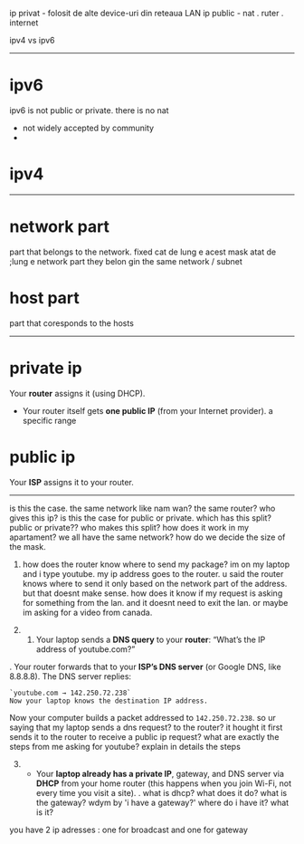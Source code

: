 ip privat - folosit de alte device-uri din reteaua LAN
ip public - nat . ruter . internet

ipv4 vs ipv6

---
# ipv6
ipv6 is not public or private. there is no nat

- not widely accepted by community
- 

# ipv4


---
# network part

part that belongs to the network. fixed
cat de lung e acest mask atat de ;lung e network part
they belon gin the same network / subnet 
#  host part

part that coresponds to the hosts

---
# private ip

Your **router** assigns it (using DHCP).
- Your router itself gets **one public IP** (from your Internet provider).
a specific range


# public ip 
Your **ISP** assigns it to your router.



---




is this the case. the same network like nam wan? the same router? who gives this ip? is this the case for public or private. which has this split? public or private?? who makes this split? how does it work in my apartament? we all have the same network? how do we decide the size of the mask.
	


1. how does the router know where to send my package? im on my laptop and i type youtube. my ip address goes to the router. u said the router knows where to send it only based on the network part of the address. but that doesnt make sense. how does it know if my request is asking for something from the lan. and it doesnt need to exit the lan. or maybe im asking for a video from canada.

2. 1. Your laptop sends a **DNS query** to your **router**: “What’s the IP address of youtube.com?”
    
. Your router forwards that to your **ISP’s DNS server** (or Google DNS, like 8.8.8.8).
     The DNS server replies:
    
    `youtube.com → 142.250.72.238`
    Now your laptop knows the destination IP address.
    

Now your computer builds a packet addressed to `142.250.72.238`. so ur saying that my laptop sends a dns request? to the router? it hought it first sends it to the router to receive a public ip request? what are exactly the steps from me asking for youtube? explain in details the steps



3. - Your **laptop already has a private IP**, gateway, and DNS server via **DHCP** from your home router (this happens when you join Wi-Fi, not every time you visit a site). . what is dhcp? what does it do? what is the gateway? wdym by 'i have a gateway?' where do i have it? what is it? 


you have 2 ip adresses : one for broadcast and one for gateway